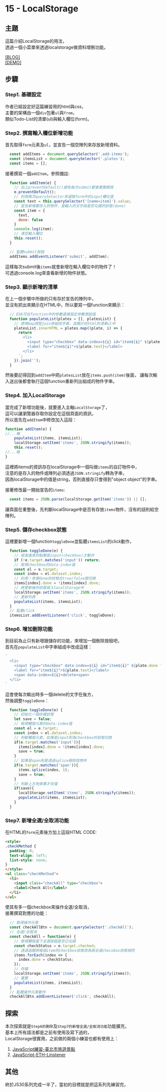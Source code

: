 # 15 - LocalStorage
## **主題**
這篇介紹LocalStorage的用法，  
透過一個小菜單來透過localstorage做資料增刪功能。

[[BLOG]](https://guahsu.io/2017/09/JavaScript30-15-LocalStorage/)  
[[DEMO]](https://guahsu.io/JavaScript30/15_LocalStorage/index-GuaHsu.html)

## **步驟**
### Step1. 基礎設定
作者已經設定好這篇練習用的html與css，  
主要的架構由一個`div`包著`ul`與`from`，  
類似Todo-List的清單(ul)與輸入欄位(form)。
### Step2. 撰寫輸入欄位新增功能
首先取得`form`元素及`ul`，並宣告一個空陣列來存放新增資料。
````javascript
  const addItems = document.querySelector('.add-items');
  const itemsList = document.querySelector('.plates');
  const items = [];
````
接著撰寫一個`addItem`，參照備註:
````javascript
  function addItem(e) {
    // 加上preventDefault()避免每次submit都會重整網頁
    e.preventDefault();
    // 利用再次querySelector來選取form中的input欄位值
    const text = this.querySelector('[name=item]').value;
    // 宣告新增要存入的物件，是輸入的文字與是否勾選的狀態(done)
    const item = {
      text,
      done: false
    }
    console.log(item);
    // 清空輸入欄位
    this.reset();
  }

  // 監聽submit按鈕
  addItems.addEventListener('submit', addItem);
````
這樣每次submit後`items`就會新增在輸入欄位中的物件了！  
可透過console.log來查看新增的物件狀態。

### Step3. 顯示新增的清單
在上一個步驟中所做的只有存於宣告的陣列中，  
並沒有抓出來顯示在HTML中，所以要寫一個function來顯示：
````javascript
  // ES6可在function中的參數直接設定參數預設值
  function populateList(plates = [], platesList) {
    // 使用map搭配join來組成字串，並顯示在html的清單ul中
    platesList.innerHTML = plates.map((plate, i) => {
      return `
        <li>
          <input type="checkbox" data-index=${i} id="item${i}" ${plate.done ? 'checked' : ''}/>
          <label for="item${i}">${plate.text}</label>
        </li>
      `;
    }).join('');
  }
````
然後要記得回到`addItem`中把`platesList`放在`items.push(item)`後面，
讓每次輸入送出後都會執行這個function重新列出組成的物件字串。

### Step4. 加入LocalStorage
當完成了新增功能後，就要進入主軸`LocalStorage`了，  
這可以讓瀏覽器存取你設定在這個頁面的資訊，  
所以首先在`addItem`中修改加入這段：
````javascript
function addItem(e) {
//...略
    populateList(items, itemsList);
    localStorage.setItem('items', JSON.stringify(items));
    this.reset();
//...略
}
````
這裡將items的資訊存在localStorage中一個叫做`items`的自訂物件中，  
注意的是存入的物件或陣列必須透過`JSON.stringify`轉為字串，  
因為localStorage中的值是string，否則直接存只會得到"object object"的字串。

接著修改最一開始宣告的`items`:
````javascript
  const items = JSON.parse(localStorage.getItem('items')) || [];
````
讓頁面在重整後，先判斷localStorage中是否有存放`items`物件，沒有的話則給空陣列。

### Step5. 儲存checkbox狀態
這裡要新增一個function`toggleDone`並監聽`itemsList`的click動作，  
````javascript
  function toggleDone(e) {
    // 偵測進來的點擊是input(checkbox)才動作
    if (!e.target.matches('input')) return;
    // 取得checkbox的data-index值
    const el = e.target;
    const index = el.dataset.index;
    // 利用！來使done的狀態在true/false間切換
    items[index].done = !items[index].done;
    // 將更新後的狀態寫入localStorage中
    localStorage.setItem('items', JSON.stringify(items));
    // 更新列表
    populateList(items, itemsList);
  }
  // 監聽click
  itemsList.addEventListener('click', toggleDone);
````

### Step6. 增加刪除功能
到目前為止只有新增跟儲存的功能，來增加一個刪除按鈕吧，  
首先在`populateList`中字串組成中改成這樣：
````javascript
`
  <li>
    <input type="checkbox" data-index=${i} id="item${i}" ${plate.done ? 'checked' : ''}/>
    <label for="item${i}">${plate.text}</label>
    <span data-index=${i}>delete<span> 
  </li>
`
````
這會使每次輸出時多一個delete的文字在後方，  
然後調整`toggleDone`：
````javascript
  function toggleDone(e) {
    // 初始化一個存檔狀態
    let save = false;
    // 取得觸發元素的data-index值
    const el = e.target;
    const index = el.dataset.index;
    // 判斷觸發元素，如果是input則為checkbox的狀態切換
    if(e.target.matches('input')){
      items[index].done = !items[index].done;
      save = true;
    }
    // 如果是span則是透過splice刪除該物件
    if(e.target.matches('span')){
      items.splice(index, 1);
      save = true;
    }
    // 判斷上方有做事才存擋
    if(save){
      localStorage.setItem('items', JSON.stringify(items));
      populateList(items, itemsList);  
    }
  }
  ````

### Step7. 新增全選/全取消功能
在HTML的`form`元素後方加上這段HTML CODE:
````html
<style>
.checkMethod {
  padding: 0;
  text-align: left;
  list-style: none;
}
</style>
<ul class="checkMethod">
  <li>
    <input class="checkAll" type="checkbox">
    <label>Check All</label>
  </li>
</ul>
````
使其有多一個checkbox來操作全選/全取消，  
接著撰寫對應的功能：
````javascript
  // 取得操作元素
  const checkAllBtn = document.querySelector('.checkAll');
  // 全選/全取消
  const checkAll = function(e) {
    // 取得觸發當下全選按鈕是否已勾選
    const checkStatus = e.target.checked;
    // 透過迴圈將每個item的checkbox狀態改為與全選checobox狀態相同
    items.forEach(index => {
      index.done = checkStatus;
    });
    // 存檔
    localStorage.setItem('items', JSON.stringify(items));
    // 重整
    populateList(items, itemsList);
  }
  // 監聽操作元素動作
  checkAllBtn.addEventListener('click', checkAll);
````

## 探索
本次探索就是`Step6的刪除`及`Step7的新增全選/全取消功能`功能擴充，  
基本上所有語法都是之前有使用及寫下過的，  
LocalStorage很實用，之前做的兩個小練習也都有使用上：
1. [JavaScript練習-臺北市旅遊景點](http://demo.guastudio.com/jsTravelMap/)
2. [JavaScript-ETH-Linstener](http://guahsu.io/Javascript-ETH-Listener/index.html)

## 其他
終於JS30系列完成一半了，當初的目標就是把這系列先練習完，
